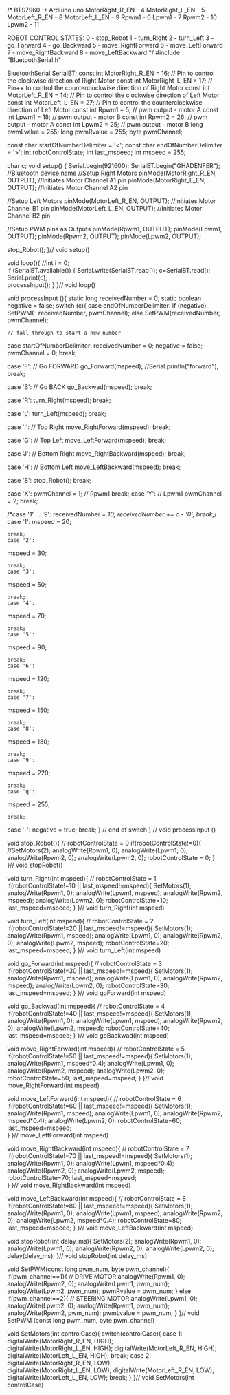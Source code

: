 /*
 BTS7960 -> Arduino uno
 MotorRight_R_EN - 4
 MotorRight_L_EN - 5
 MotorLeft_R_EN - 8
 MotorLeft_L_EN - 9
 Rpwm1 - 6
 Lpwm1 - 7
 Rpwm2 - 10
 Lpwm2 - 11
 
 ROBOT CONTROL STATES:
 0 - stop_Robot
 1 - turn_Right
 2 - turn_Left
 3 - go_Forward
 4 - go_Backward
 5 - move_RightForward
 6 - move_LeftForward
 7 - move_RightBackward
 8 - move_LeftBackward
 */
#include "BluetoothSerial.h"

BluetoothSerial SerialBT;
const int MotorRight_R_EN = 16; // Pin to control the clockwise direction of Right Motor
const int MotorRight_L_EN = 17; // Pin++ to control the counterclockwise direction of Right Motor 
const int MotorLeft_R_EN = 14; // Pin to control the clockwise direction of Left Motor
const int MotorLeft_L_EN = 27; // Pin to control the counterclockwise direction of Left Motor
const int Rpwm1 = 5; // pwm output - motor A
const int Lpwm1 = 18; // pwm output - motor B
const int Rpwm2 = 26; // pwm output - motor A
const int Lpwm2 = 25; // pwm output - motor B
long pwmLvalue = 255;
long pwmRvalue = 255;
byte pwmChannel;

const char startOfNumberDelimiter = '<';
const char endOfNumberDelimiter = '>';
int robotControlState;
int last_mspeed;
int mspeed = 255;

char c;
void setup() {
  Serial.begin(921600);
  SerialBT.begin("GHADENFER"); //Bluetooth device name
  //Setup Right Motors
  pinMode(MotorRight_R_EN, OUTPUT); //Initiates Motor Channel A1 pin
  pinMode(MotorRight_L_EN, OUTPUT); //Initiates Motor Channel A2 pin

  //Setup Left Motors
  pinMode(MotorLeft_R_EN, OUTPUT); //Initiates Motor Channel B1 pin
  pinMode(MotorLeft_L_EN, OUTPUT); //Initiates Motor Channel B2 pin
  
  //Setup PWM pins as Outputs
  pinMode(Rpwm1, OUTPUT);
  pinMode(Lpwm1, OUTPUT);
  pinMode(Rpwm2, OUTPUT);
  pinMode(Lpwm2, OUTPUT);
  
  
  stop_Robot();
}// void setup()

void loop(){
  //int i = 0;  
  if (SerialBT.available()) {
    Serial.write(SerialBT.read());
    c=SerialBT.read();
    Serial.print(c);   
    processInput();
  }
}// void loop()

void processInput (){
  static long receivedNumber = 0;
  static boolean negative = false;
  switch (c){
  case endOfNumberDelimiter:
    if (negative)
      SetPWM(- receivedNumber, pwmChannel);
    else
      SetPWM(receivedNumber, pwmChannel);

    // fall through to start a new number
  case startOfNumberDelimiter:
    receivedNumber = 0;
    negative = false;
    pwmChannel = 0;
    break;

  case 'F': // Go FORWARD
    go_Forward(mspeed);
    //Serial.println("forward");
    break;

  case 'B': // Go BACK
    go_Backwad(mspeed);
    break;

  case 'R':
    turn_Right(mspeed);
    break;

  case 'L':
    turn_Left(mspeed);
    break;

  case 'I': // Top Right
    move_RightForward(mspeed);
    break; 

  case 'G': // Top Left
    move_LeftForward(mspeed);
    break;  

  case 'J': // Bottom Right
    move_RightBackward(mspeed);
    break; 

  case 'H': // Bottom Left
    move_LeftBackward(mspeed);
    break;  

  case 'S':
    stop_Robot();
    break;

  case 'X':
    pwmChannel = 1; // Rpwm1
    break;
  case 'Y': // Lpwm1
    pwmChannel = 2;
    break;

  /*case '1' ... '9':
    receivedNumber *= 10;
    receivedNumber += c - '0';
    break;*/
     case '1':
  mspeed = 20;
  
    break;
    case '2':
  mspeed = 30;
  
    break;
    case '3':
  mspeed = 50;
  
    break;
    case '4':
  mspeed = 70;
  
    break;
    case '5':
  mspeed = 90;
  
    break;
    case '6':
  mspeed = 120;
  
    break;
    case '7':
  mspeed = 150;
  
    break;
    case '8':
  mspeed = 180;
  
    break;
    case '9':
  mspeed = 220;
  
    break;
    case 'q':
  mspeed = 255;
  
    break;
   
  case '-':
    negative = true;
    break;
  } // end of switch
} // void processInput ()

void stop_Robot(){ // robotControlState = 0
  if(robotControlState!=0){
    //SetMotors(2); 
    analogWrite(Rpwm1, 0);
    analogWrite(Lpwm1, 0);
    analogWrite(Rpwm2, 0);
    analogWrite(Lpwm2, 0);
    robotControlState = 0;
  }
}// void stopRobot()

void turn_Right(int mspeed){ // robotControlState = 1
  if(robotControlState!=10 || last_mspeed!=mspeed){
    SetMotors(1);
    analogWrite(Rpwm1, 0);
    analogWrite(Lpwm1, mspeed);
    analogWrite(Rpwm2, mspeed);
    analogWrite(Lpwm2, 0);
    robotControlState=10;
    last_mspeed=mspeed;
  }
}// void turn_Right(int mspeed)

void turn_Left(int mspeed){ // robotControlState = 2
  if(robotControlState!=20 || last_mspeed!=mspeed){
    SetMotors(1);
    analogWrite(Rpwm1, mspeed);
    analogWrite(Lpwm1, 0);
    analogWrite(Rpwm2, 0);
    analogWrite(Lpwm2, mspeed);
    robotControlState=20;
    last_mspeed=mspeed;
  }
}// void turn_Left(int mspeed)

void go_Forward(int mspeed){ // robotControlState = 3
  if(robotControlState!=30 || last_mspeed!=mspeed){
    SetMotors(1);
    analogWrite(Rpwm1, mspeed);
    analogWrite(Lpwm1, 0);
    analogWrite(Rpwm2, mspeed);
    analogWrite(Lpwm2, 0);
    robotControlState=30;
    last_mspeed=mspeed;
  }
}// void goForward(int mspeed)

void go_Backwad(int mspeed){ // robotControlState = 4
  if(robotControlState!=40 || last_mspeed!=mspeed){
    SetMotors(1);
    analogWrite(Rpwm1, 0);
    analogWrite(Lpwm1, mspeed);
    analogWrite(Rpwm2, 0);
    analogWrite(Lpwm2, mspeed);
    robotControlState=40;
    last_mspeed=mspeed;
  }
}// void goBackwad(int mspeed)

void move_RightForward(int mspeed){ // robotControlState = 5
  if(robotControlState!=50 || last_mspeed!=mspeed){
    SetMotors(1);
    analogWrite(Rpwm1, mspeed*0.4);
    analogWrite(Lpwm1, 0);
    analogWrite(Rpwm2, mspeed);
    analogWrite(Lpwm2, 0);
    robotControlState=50;
    last_mspeed=mspeed;
  }
}// void move_RightForward(int mspeed)

void move_LeftForward(int mspeed){ // robotControlState = 6
  if(robotControlState!=60 || last_mspeed!=mspeed){
    SetMotors(1);
    analogWrite(Rpwm1, mspeed);
    analogWrite(Lpwm1, 0);
    analogWrite(Rpwm2, mspeed*0.4);
    analogWrite(Lpwm2, 0);
    robotControlState=60;
    last_mspeed=mspeed;  
  }
}// move_LeftForward(int mspeed)

void move_RightBackward(int mspeed){ // robotControlState = 7
  if(robotControlState!=70 || last_mspeed!=mspeed){
    SetMotors(1);
    analogWrite(Rpwm1, 0);
    analogWrite(Lpwm1, mspeed*0.4);
    analogWrite(Rpwm2, 0);
    analogWrite(Lpwm2, mspeed);
    robotControlState=70;
    last_mspeed=mspeed;  
  }
}// void move_RightBackward(int mspeed)

void move_LeftBackward(int mspeed){ // robotControlState = 8
  if(robotControlState!=80 || last_mspeed!=mspeed){
    SetMotors(1);
    analogWrite(Rpwm1, 0);
    analogWrite(Lpwm1, mspeed);
    analogWrite(Rpwm2, 0);
    analogWrite(Lpwm2, mspeed*0.4);
    robotControlState=80; 
    last_mspeed=mspeed; 
  }
}// void move_LeftBackward(int mspeed)

void stopRobot(int delay_ms){
  SetMotors(2);
  analogWrite(Rpwm1, 0);
  analogWrite(Lpwm1, 0);
  analogWrite(Rpwm2, 0);
  analogWrite(Lpwm2, 0);
  delay(delay_ms);
}// void stopRobot(int delay_ms)

void SetPWM(const long pwm_num, byte pwm_channel){
  if(pwm_channel==1){ // DRIVE MOTOR
    analogWrite(Rpwm1, 0);
    analogWrite(Rpwm2, 0);
    analogWrite(Lpwm1, pwm_num);
    analogWrite(Lpwm2, pwm_num);
    pwmRvalue = pwm_num;
  }
  else if(pwm_channel==2){ // STEERING MOTOR
    analogWrite(Lpwm1, 0);
    analogWrite(Lpwm2, 0);
    analogWrite(Rpwm1, pwm_num);
    analogWrite(Rpwm2, pwm_num);
    pwmLvalue = pwm_num;
  }
}// void SetPWM (const long pwm_num, byte pwm_channel)  

void SetMotors(int controlCase){
  switch(controlCase){
    case 1:
      digitalWrite(MotorRight_R_EN, HIGH);  
      digitalWrite(MotorRight_L_EN, HIGH); 
      digitalWrite(MotorLeft_R_EN, HIGH);  
      digitalWrite(MotorLeft_L_EN, HIGH); 
    break;
    case 2:
      digitalWrite(MotorRight_R_EN, LOW);  
      digitalWrite(MotorRight_L_EN, LOW); 
      digitalWrite(MotorLeft_R_EN, LOW);  
      digitalWrite(MotorLeft_L_EN, LOW); 
    break;
  } 
}// void SetMotors(int controlCase)
